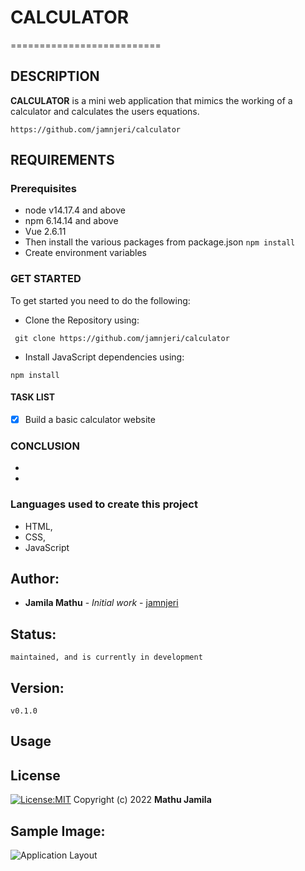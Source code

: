 # CALCULATOR
==========================

## DESCRIPTION
**CALCULATOR** is a mini web application that mimics the working of a calculator and calculates the users equations.

```
https://github.com/jamnjeri/calculator
```

## REQUIREMENTS
### Prerequisites
* node v14.17.4 and above
* npm 6.14.14 and above
* Vue 2.6.11
* Then install the various packages from package.json `npm install`
* Create environment variables

### GET STARTED
To get started you need to do the following:
* Clone the Repository using: 
```
 git clone https://github.com/jamnjeri/calculator
```
* Install JavaScript dependencies using: 
```
npm install
```



#### TASK LIST
- [X] Build a basic calculator website

### CONCLUSION
* 
* 

### Languages used to create this project
* HTML,
* CSS,
* JavaScript



## Author:
   * **Jamila Mathu** - *Initial work* - [jamnjeri](<https://github.com/jamnjeri>)
## Status:
    maintained, and is currently in development
## Version:
    v0.1.0
## Usage

## License

[![License:MIT](https://img.shields.io/badge/License-MIT-yellow.svg)](https://opensource.org/licenses/MIT)
Copyright (c) 2022 **Mathu Jamila**


## Sample Image:
![Application Layout](sample-image.png)